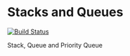 Stacks and Queues
=============

[![Build Status](https://travis-ci.org/davidcunha/stacks-queues.png?branch=master)](https://travis-ci.org/davidcunha/stacks-queues)

Stack, Queue and Priority Queue
